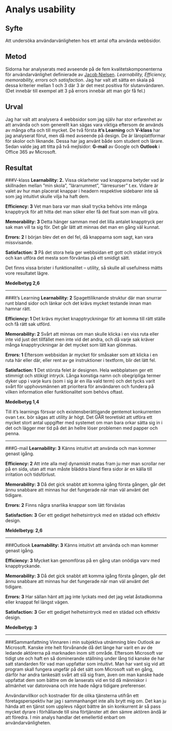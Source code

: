 Analys usability
=========================
Syfte
---
Att undersöka användarvänligheten hos ett antal ofta använda webbsidor.

Metod
---
Sidorna har analyserats med avseende på de fem kvalitetskomponenterna för användarvänlighet definierade av [Jacob Nielsen](https://www.nngroup.com/articles/usability-101-introduction-to-usability/). *Learnability, Efficiency, memorability, errors* och *satisfaction*. Jag har valt att sätta en skala på dessa kriterier mellan 1 och 3 där 3 är det mest positiva för slutanvändaren. (Det innebär till exempel att 3 på errors innebär att man gör få fel.)

Urval
---
Jag har valt att analysera 4 webbsidor som jag själv har stor erfarenhet av att använda och som generellt kan sägas vara viktiga eftersom de används av många ofta och till mycket.
De två första **it’s Learning** och **V-klass** har jag analyserat förut, men då med avseende på design. De är läroplattformar för skolor och liknande. Dessa har jag använt både som student och lärare.
Sedan valde jag att titta på två mejlsidor: **G-mail** av Google och **Outlook** i Office 365 av Microsoft.

Resultat
---
###V-klass
**Learnability: 2.** Vissa oklarheter vad knapparna betyder vad är skillnaden mellan ”min skola”, ”lärarrummet”, ”lärresurser” t.ex. Vidare är valet av hur man placerat knappar i headern respektive sidebarer inte så som jag intuitivt skulle vilja ha haft dem.

**Efficiency:	3** Vet man bara var man skall trycka behövs inte många knapptryck för att hitta det man söker eller få det fixat som man vill göra.

**Memorability:	3**
Detta hänger samman med det lilla antalet knapptryck per sak man vill ta sig för. Det går lätt att minnas det man en gång väl kunnat.

**Errors:	2**
I början blev det en del fel, då knapparna som sagt, kan vara missvisande.

**Satisfaction:	3**
På det stora hela ger webbsidan ett gott och städat intryck och kan utföra det mesta som förväntas på ett smidigt sätt.

Det finns vissa brister i funktionalitet – utility, så skulle all usefulness mätts vore resultatet lägre.

**Medelbetyg 2,6**

---

###It’s Learning
**Learnability: 2** Spagettiliknande struktur där man snurrar runt bland sidor och länkar och det krävs mycket testande innan man hamnar rätt.

**Efficiency: 1** Det krävs mycket knapptryckningar för att komma till rätt ställe och få rätt sak utförd.

**Memorability: 2** Svårt att minnas om man skulle klicka i en viss ruta eller inte vid just det tillfället men inte vid det andra, och då varje sak kräver många knapptryckningar är det mycket som lätt kan glömmas.

**Errors: 1** Eftersom webbsidan är mycket för småsaker som att klicka i en ruta här eller där, eller rent av ge instruktioner i textform, blir det lätt fel.

**Satisfaction: 1** Det största felet är designen. Hela webbplatsen ger ett stimmigt och stökigt intryck. Långa konstiga namn och obegripliga termer dyker upp i varje kurs (som i sig är en illa vald term) och det tycks varit svårt för upphovsmännen att prioritera för användaren och fundera på vilken information eller funktionalitet som behövs oftast.

**Medelbetyg 1,4**

Till it’s learnings försvar och existensberättigande gentemot konkurrenten ovan t.ex. bör sägas att utility är högt. Det GÅR teoretiskt att utföra ett mycket stort antal uppgifter med systemet om man bara orkar sätta sig in i det och lägger mer tid på det än hellre löser problemen med papper och penna.

---

###G-mail
**Learnability: 3** Känns intuitivt att använda och man kommer genast igång.

**Efficiency: 2** Att inte alla mejl dynamiskt matas fram ju mer man scrollar ner på en sida, utan att man måste bläddra bland flera sidor är en källa till irritation och tidsförlust.

**Memorability: 3** Då det gick snabbt att komma igång första gången, går det ännu snabbare att minnas hur det fungerade när man väl använt det tidigare.

**Errors: 2** Finns några snarlika knappar som lätt förväxlas

**Satisfaction: 3** Ger ett gediget helhetsintryck med en städad och effektiv design.

**Meldelbetyg: 2,6**

---

###Outlook
**Learnability: 3** Känns intuitivt att använda och man kommer genast igång.

**Efficiency: 3** Mycket kan genomföras på en gång utan onödiga varv med knapptryckande.

**Memorability: 3** Då det gick snabbt att komma igång första gången, går det ännu snabbare att minnas hur det fungerade när man väl använt det tidigare.

**Errors: 3** Har sällan hänt att jag inte lyckats med det jag velat åstadkomma eller knappat fel längst vägen.

**Satisfaction: 3** Ger ett gediget helhetsintryck med en städad och effektiv design.

**Medelbetyg: 3**

---

###Sammanfattning
Vinnaren i min subjektiva utnämning blev Outlook av Microsoft. Kanske inte helt förvånande då det länge har varit en av de ledande aktörerna på marknaden inom sitt område. Eftersom Microsoft var tidigt ute och haft en så dominerande ställning under lång tid kanske de har satt standarden för vad man uppfattar som intuitivt. Man har vant sig vid att program skall fungera ungefär på det sätt som Microsoft valt en gång, därför har andra tankesätt svårt att slå sig fram, även om man kanske hade uppfattat dem som bättre om de lanserats vid en tid då människor i allmänhet var datorovana och inte hade några tidigare preferenser.

Användarvillkor och kostnader för de olika tjänsterna utifrån ett företagsperspektiv har jag i sammanhanget inte alls brytt mig om. Det kan ju hända att en tjänst som upplevs något bättre än sin konkurrent är så pass mycket dyrare i förhållande till sina förtjänster att den sämre aktören ändå är att föredra. I min analys handlar det emellertid enbart om användarvänligheten.
